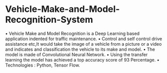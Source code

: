 # Vehicle-Make-and-Model-Recognition-System

• Vehicle Make and Model Recognition is a Deep Learning based application indented for traffic maintenance.
• Control and self control drive assistance etc,It would take the image of a vehicle from a picture or a video and indicates and classification the vehicle to
its make and model.
• The model is made of Convolutional Neural Network.
• Using the transfer learning the model has achieved a top accuracy score of 93 Percentage.
• Technologies : Python, Tensor Flow.
